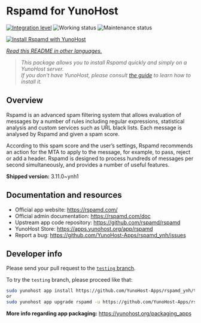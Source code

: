 <!--
N.B.: This README was automatically generated by <https://github.com/YunoHost/apps/tree/master/tools/readme_generator>
It shall NOT be edited by hand.
-->

# Rspamd for YunoHost

[![Integration level](https://apps.yunohost.org/badge/integration/rspamd)](https://ci-apps.yunohost.org/ci/apps/rspamd/)
![Working status](https://apps.yunohost.org/badge/state/rspamd)
![Maintenance status](https://apps.yunohost.org/badge/maintained/rspamd)

[![Install Rspamd with YunoHost](https://install-app.yunohost.org/install-with-yunohost.svg)](https://install-app.yunohost.org/?app=rspamd)

*[Read this README in other languages.](./ALL_README.md)*

> *This package allows you to install Rspamd quickly and simply on a YunoHost server.*  
> *If you don't have YunoHost, please consult [the guide](https://yunohost.org/install) to learn how to install it.*

## Overview

Rspamd is an advanced spam filtering system that allows evaluation of messages by a number of rules including regular expressions, statistical analysis and custom services such as URL black lists. Each message is analysed by Rspamd and given a spam score.

According to this spam score and the user’s settings, Rspamd recommends an action for the MTA to apply to the message, for example, to pass, reject or add a header. Rspamd is designed to process hundreds of messages per second simultaneously, and provides a number of useful features.


**Shipped version:** 3.11.0~ynh1
## Documentation and resources

- Official app website: <https://rspamd.com/>
- Official admin documentation: <https://rspamd.com/doc>
- Upstream app code repository: <https://github.com/rspamd/rspamd>
- YunoHost Store: <https://apps.yunohost.org/app/rspamd>
- Report a bug: <https://github.com/YunoHost-Apps/rspamd_ynh/issues>

## Developer info

Please send your pull request to the [`testing` branch](https://github.com/YunoHost-Apps/rspamd_ynh/tree/testing).

To try the `testing` branch, please proceed like that:

```bash
sudo yunohost app install https://github.com/YunoHost-Apps/rspamd_ynh/tree/testing --debug
or
sudo yunohost app upgrade rspamd -u https://github.com/YunoHost-Apps/rspamd_ynh/tree/testing --debug
```

**More info regarding app packaging:** <https://yunohost.org/packaging_apps>

